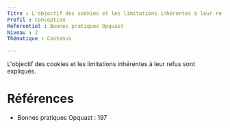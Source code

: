 ```yaml
---
Titre : L'objectif des cookies et les limitations inhérentes à leur refus sont expliqués.
Profil : Conception
Référentiel : Bonnes pratiques Opquast
Niveau : 2
Thématique : Contenus

---
```

L'objectif des cookies et les limitations inhérentes à leur refus sont expliqués.

# Références

*   Bonnes pratiques Opquast : 197